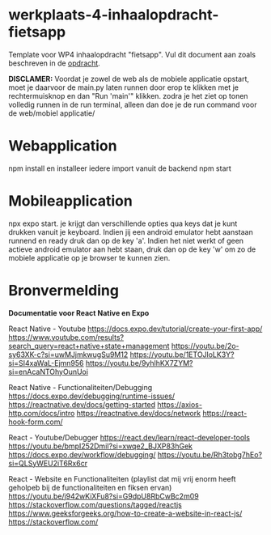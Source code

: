 # werkplaats-4-inhaalopdracht-fietsapp
Template voor WP4 inhaalopdracht "fietsapp". Vul dit document aan zoals beschreven in de [opdracht](CASUS.md). 

**DISCLAMER:**
Voordat je zowel de web als de mobiele applicatie opstart, moet je daarvoor de main.py laten runnen door erop te klikken met je rechtermuisknop en dan "Run 'main'" klikken. zodra je het ziet op tonen volledig runnen in de run terminal, alleen  dan doe je de run command voor de web/mobiel applicatie/

# Webapplication
npm install en installeer iedere import vanuit de backend
npm start


# Mobileapplication
npx expo start. je krijgt dan verschillende opties qua keys dat je kunt drukken vanuit je keyboard. Indien jij een android emulator hebt aanstaan runnend en ready druk dan op de key 'a'. Indien het niet werkt of geen actieve android emulator aan hebt staan, druk dan op de key 'w' om zo de mobiele applicatie op je browser te kunnen zien.

# Bronvermelding

**Documentatie voor React Native en Expo**

React Native - Youtube
https://docs.expo.dev/tutorial/create-your-first-app/ 
https://www.youtube.com/results?search_query=react+native+state+management
https://youtu.be/2o-sy63XK-c?si=uwMJjmkwugSu9M12
https://youtu.be/1ETOJloLK3Y?si=SI4xaWaL-Ejmn956
https://youtu.be/9yhlhKX7ZYM?si=enAcaNTOhyOunUoi

React Native - Functionaliteiten/Debugging
https://docs.expo.dev/debugging/runtime-issues/
https://reactnative.dev/docs/getting-started
https://axios-http.com/docs/intro
https://reactnative.dev/docs/network
https://react-hook-form.com/

React - Youtube/Debugger
https://react.dev/learn/react-developer-tools
https://youtu.be/bmpI252DmiI?si=xwqe2_BJXP83hGek
https://docs.expo.dev/workflow/debugging/
https://youtu.be/Rh3tobg7hEo?si=QLSyWEU2iT6Rx6cr

React - Website en Functionaliteiten (playlist dat mij vrij enorm heeft geholpeb bij de functionaliteiten en fiksen ervan)
https://youtu.be/j942wKiXFu8?si=G9dpU8RbCwBc2m09
https://stackoverflow.com/questions/tagged/reactjs
https://www.geeksforgeeks.org/how-to-create-a-website-in-react-js/
https://stackoverflow.com/